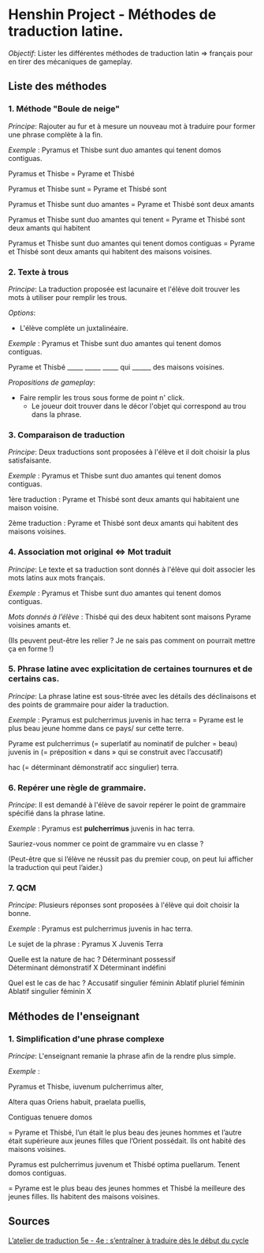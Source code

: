 # Henshin Project - Méthodes de traduction latine.

_Objectif_: Lister les différentes méthodes de traduction latin => français pour en tirer des mécaniques de gameplay.

## Liste des méthodes
### 1. Méthode "Boule de neige"

_Principe_: Rajouter au fur et à mesure un nouveau mot à traduire pour former une phrase complète à la fin.

_Exemple_ : Pyramus et Thisbe sunt duo amantes qui tenent domos contiguas.

Pyramus et Thisbe = Pyrame et Thisbé 

Pyramus et Thisbe sunt = Pyrame et Thisbé sont

Pyramus et Thisbe sunt duo amantes = Pyrame et Thisbé sont deux amants 

Pyramus et Thisbe sunt duo amantes qui tenent = Pyrame et Thisbé sont deux amants qui habitent 

Pyramus et Thisbe sunt duo amantes qui tenent domos contiguas = Pyrame et Thisbé sont deux amants qui habitent des maisons voisines. 


### 2. Texte à trous

_Principe_: La traduction proposée est lacunaire et l'élève doit trouver les mots à utiliser pour remplir les trous.

_Options_: 
- L'élève complète un juxtalinéaire.

_Exemple_ : Pyramus et Thisbe sunt duo amantes qui tenent domos contiguas.

Pyrame et Thisbé _____ _____ _____ qui ______ des maisons voisines. 

_Propositions de gameplay_:
- Faire remplir les trous sous forme de point n' click.
  - Le joueur doit trouver dans le décor l'objet qui correspond au trou dans la phrase. 

### 3. Comparaison de traduction

_Principe_: Deux traductions sont proposées à l'élève et il doit choisir la plus satisfaisante.

_Exemple_ : Pyramus et Thisbe sunt duo amantes qui tenent domos contiguas.

1ère traduction : Pyrame et Thisbé sont deux amants qui habitaient une maison voisine.

2ème traduction : Pyrame et Thisbé sont deux amants qui habitent des maisons voisines.


### 4. Association mot original <=> Mot traduit

_Principe_: Le texte et sa traduction sont donnés à l'élève qui doit associer les mots latins aux mots français.

_Exemple_ : Pyramus et Thisbe sunt duo amantes qui tenent domos contiguas.

_Mots donnés à l’élève_ : Thisbé qui des deux habitent sont maisons Pyrame voisines amants et.

(Ils peuvent peut-être les relier ? Je ne sais pas comment on pourrait mettre ça en forme !)


### 5. Phrase latine avec explicitation de certaines tournures et de certains cas.

_Principe_: La phrase latine est sous-titrée avec les détails des déclinaisons et des points de grammaire pour aider la traduction.

_Exemple_ : Pyramus est pulcherrimus juvenis in hac terra = Pyrame est le plus beau jeune homme dans ce pays/ sur cette terre. 

Pyrame est pulcherrimus (= superlatif au nominatif de pulcher = beau) juvenis in (= préposition « dans » qui se construit avec l’accusatif)

hac (= déterminant démonstratif acc singulier) terra.


### 6. Repérer une règle de grammaire.

_Principe_: Il est demandé à l'élève de savoir repérer le point de grammaire spécifié dans la phrase latine.

_Exemple_ : Pyramus est __pulcherrimus__ juvenis in hac terra.

Sauriez-vous nommer ce point de grammaire vu en classe ?

(Peut-être que si l’élève ne réussit pas du premier coup, on peut lui afficher la traduction qui peut l’aider.)


### 7. QCM

_Principe_: Plusieurs réponses sont proposées à l'élève qui doit choisir la bonne.

_Exemple_ : Pyramus est pulcherrimus juvenis in hac terra.


Le sujet de la phrase : 
Pyramus	X
Juvenis	
Terra	

Quelle est la nature de hac ?
Déterminant possessif	
Déterminant démonstratif	X
Déterminant indéfini	

Quel est le cas de hac ?
Accusatif singulier féminin	
Ablatif pluriel féminin	
Ablatif singulier féminin	X


## Méthodes de l'enseignant
### 1. Simplification d'une phrase complexe

_Principe_: L'enseignant remanie la phrase afin de la rendre plus simple.

_Exemple_ : 

Pyramus et Thisbe, iuvenum pulcherrimus alter, 

Altera quas Oriens habuit, praelata puellis, 

Contiguas tenuere domos

= Pyrame et Thisbé, l’un était le plus beau des jeunes hommes et l’autre était supérieure aux jeunes filles que l’Orient possédait. 
Ils ont habité des maisons voisines. 

Pyramus est pulcherrimus juvenum et Thisbé optima puellarum. Tenent domos contiguas.

= Pyrame est le plus beau des jeunes hommes et Thisbé la meilleure des jeunes filles. Ils habitent des maisons voisines.


## Sources
[L’atelier de traduction 5e - 4e : s’entraîner à traduire dès le début du cycle](https://cache.media.eduscol.education.fr/file/LCA/95/0/01-RA16_C4_LCA_atelier_trad_VF_625950.pdf)
